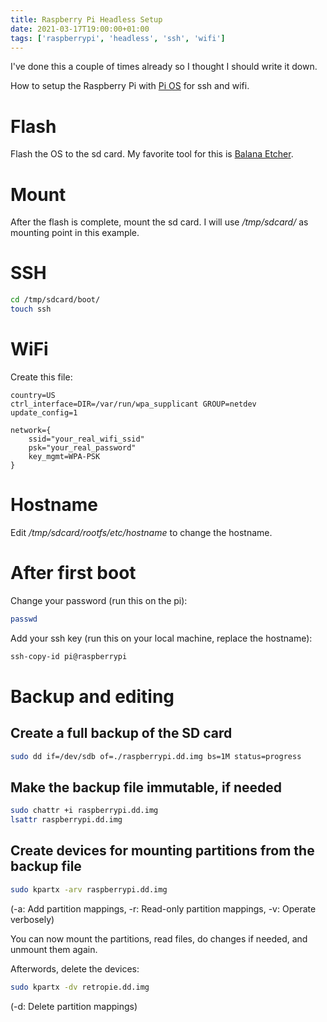 ```yaml
---
title: Raspberry Pi Headless Setup
date: 2021-03-17T19:00:00+01:00
tags: ['raspberrypi', 'headless', 'ssh', 'wifi']
---
```


I've done this a couple of times already so I thought I should write it down.

How to setup the Raspberry Pi with [Pi OS](https://www.raspberrypi.com/software/operating-systems/#raspberry-pi-os-64-bit)
for ssh and wifi.

# Flash

Flash the OS to the sd card.
My favorite tool for this is [Balana Etcher](https://www.balena.io/etcher/).

# Mount

After the flash is complete, mount the sd card.
I will use */tmp/sdcard/* as mounting point in this example.

# SSH

```bash
cd /tmp/sdcard/boot/
touch ssh
```

# WiFi

Create this file:

```{data-filename=/tmp/sdcard/boot/wpa_supplicant.conf}
country=US
ctrl_interface=DIR=/var/run/wpa_supplicant GROUP=netdev
update_config=1

network={
    ssid="your_real_wifi_ssid"
    psk="your_real_password"
    key_mgmt=WPA-PSK
}
```

# Hostname

Edit */tmp/sdcard/rootfs/etc/hostname* to change the hostname.

# After first boot

Change your password (run this on the pi):

```bash
passwd
```

Add your ssh key (run this on your local machine, replace the hostname):

```bash
ssh-copy-id pi@raspberrypi
```

# Backup and editing

## Create a full backup of the SD card

```bash
sudo dd if=/dev/sdb of=./raspberrypi.dd.img bs=1M status=progress
```

## Make the backup file immutable, if needed

```bash
sudo chattr +i raspberrypi.dd.img
lsattr raspberrypi.dd.img
```

## Create devices for mounting partitions from the backup file

```bash
sudo kpartx -arv raspberrypi.dd.img
```

(-a: Add partition mappings, -r: Read-only partition mappings, -v: Operate verbosely)

You can now mount the partitions, read files, do changes if needed, and unmount them again.

Afterwords, delete the devices:

```bash
sudo kpartx -dv retropie.dd.img
```

(-d: Delete partition mappings)
